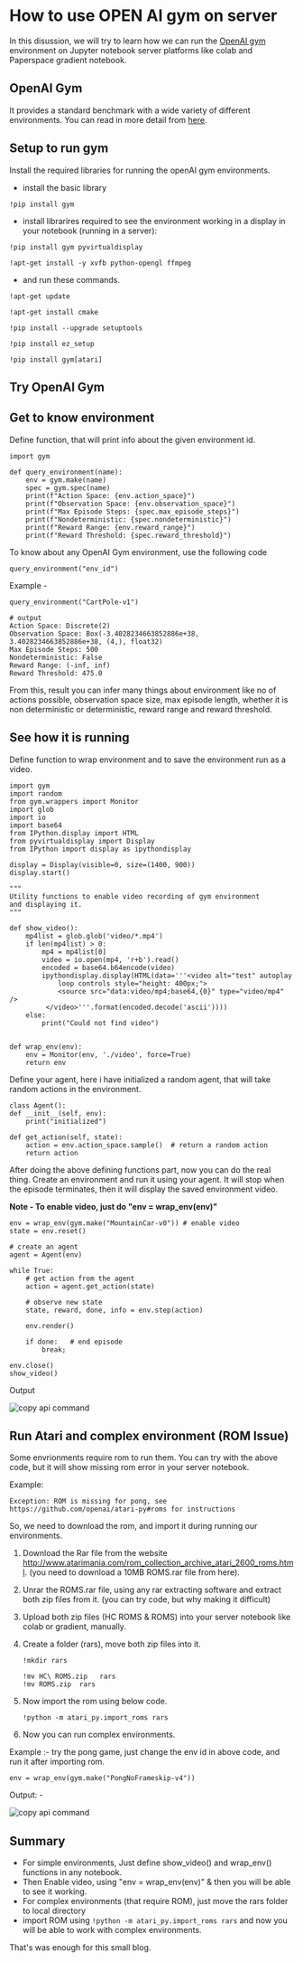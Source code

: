 # How to use OPEN AI gym on server

In this disussion, we will try to learn how we can run the [OpenAI gym](https://gym.openai.com/envs/#classic_control) environment on Jupyter notebook server platforms like colab and Paperspace gradient notebook.

## OpenAI Gym

It provides a standard benchmark with a wide variety of different environments. You can read in more detail from [here](https://github.com/jeffheaton/t81_558_deep_learning/blob/master/t81_558_class_12_01_ai_gym.ipynb).  

## Setup to run gym  

Install the required libraries for running the openAI gym environments.  

- install the basic library

``!pip install gym``

- install librarires required to see the environment working in a display in your notebook (running in a server):

``!pip install gym pyvirtualdisplay``

``!apt-get install -y xvfb python-opengl ffmpeg``

- and run these commands.  

``!apt-get update``

``!apt-get install cmake``

``!pip install --upgrade setuptools``

``!pip install ez_setup``

``!pip install gym[atari]``

## Try OpenAI Gym

## Get to know environment

Define function, that will print info about the given environment id.  

    import gym

    def query_environment(name):
        env = gym.make(name)
        spec = gym.spec(name)
        print(f"Action Space: {env.action_space}")
        print(f"Observation Space: {env.observation_space}")
        print(f"Max Episode Steps: {spec.max_episode_steps}")
        print(f"Nondeterministic: {spec.nondeterministic}")
        print(f"Reward Range: {env.reward_range}")
        print(f"Reward Threshold: {spec.reward_threshold}")

To know about any OpenAI Gym environment, use the following code

    query_environment("env_id")

Example -

    query_environment("CartPole-v1")

    # output
    Action Space: Discrete(2)
    Observation Space: Box(-3.4028234663852886e+38, 3.4028234663852886e+38, (4,), float32)
    Max Episode Steps: 500
    Nondeterministic: False
    Reward Range: (-inf, inf)
    Reward Threshold: 475.0

From this, result you can infer many things about environment like no of actions possible, observation space size, max episode length, whether it is non deterministic or deterministic, reward range and reward threshold.

## See how it is running

Define function to wrap environment and to save the environment run as a video.

    import gym
    import random
    from gym.wrappers import Monitor
    import glob
    import io
    import base64
    from IPython.display import HTML
    from pyvirtualdisplay import Display
    from IPython import display as ipythondisplay

    display = Display(visible=0, size=(1400, 900))
    display.start()

    """
    Utility functions to enable video recording of gym environment 
    and displaying it.
    """

    def show_video():
        mp4list = glob.glob('video/*.mp4')
        if len(mp4list) > 0:
            mp4 = mp4list[0]
            video = io.open(mp4, 'r+b').read()
            encoded = base64.b64encode(video)
            ipythondisplay.display(HTML(data='''<video alt="test" autoplay 
                loop controls style="height: 400px;">
                <source src="data:video/mp4;base64,{0}" type="video/mp4" />
             </video>'''.format(encoded.decode('ascii'))))
        else: 
            print("Could not find video")
    

    def wrap_env(env):
        env = Monitor(env, './video', force=True)
        return env

Define your agent, here i have initialized a random agent, that will take random actions in the environment.

    class Agent():
    def __init__(self, env):
        print("initialized")
    
    def get_action(self, state):
        action = env.action_space.sample()  # return a random action
        return action

After doing the above defining functions part, now you can do the real thing.
Create an environment and run it using your agent.
It will stop when the episode terminates, then it will display the saved environment video.

**Note - To enable video, just do "env = wrap_env(env)"** 

    env = wrap_env(gym.make("MountainCar-v0")) # enable video
    state = env.reset()

    # create an agent
    agent = Agent(env)

    while True:
        # get action from the agent
        action = agent.get_action(state)  
    
        # observe new state
        state, reward, done, info = env.step(action) 
   
        env.render()
    
        if done:   # end episode 
            break;
            
    env.close()
    show_video()

Output

![copy api command](/images/mountaincar-v0.png)

## Run Atari and complex environment (ROM Issue)

Some envrionments require rom to run them. 
You can try with the above code, but it will show missing rom error in your server notebook.

Example:  

    Exception: ROM is missing for pong, see https://github.com/openai/atari-py#roms for instructions

So, we need to download the rom, and import it during running our environments.

1. Download the Rar file from the website  http://www.atarimania.com/rom_collection_archive_atari_2600_roms.html. (you need to download a 10MB ROMS.rar file from here).

2. Unrar the ROMS.rar file, using any rar extracting software and extract both zip files from it. (you can try code, but why making it difficult)

3. Upload both zip files (HC ROMS & ROMS) into your server notebook like colab or gradient, manually.

4. Create a folder (rars), move both zip files into it.

    ``!mkdir rars``

    ``!mv HC\ ROMS.zip   rars``  
    ``!mv ROMS.zip  rars``

5. Now import the rom using below code.

    ``!python -m atari_py.import_roms rars``

6. Now you can run complex environments.  

Example :- try the pong game, just change the env id in above code, and run it after importing rom.  

    env = wrap_env(gym.make("PongNoFrameskip-v4"))

Output: -

![copy api command](/images/pongNoFrameSkip-v4.png)

## Summary

- For simple environments, Just define show_video() and wrap_env() functions in any notebook. 
- Then Enable video, using "env = wrap_env(env)" & then you will be able to see it working.
- For complex environments (that require ROM), just move the rars folder to local directory
- import ROM using ``!python -m atari_py.import_roms rars`` and now you will be able to work with complex environments.

That's was enough for this small blog.